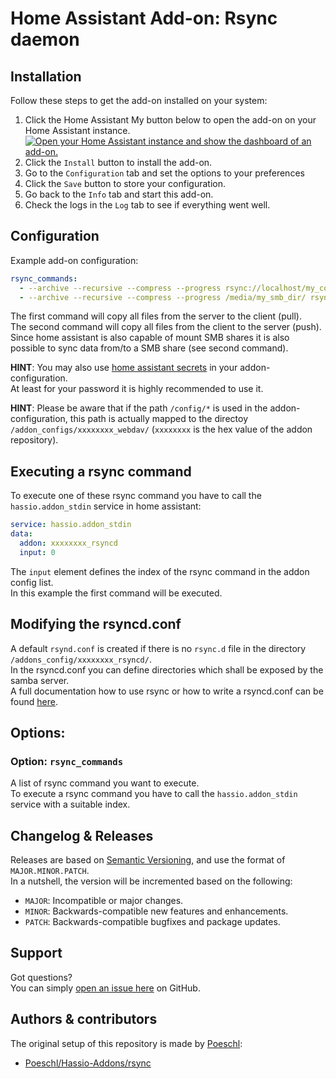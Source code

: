 # Home Assistant Add-on: Rsync daemon

## Installation

Follow these steps to get the add-on installed on your system:

1. Click the Home Assistant My button below to open the add-on on your Home Assistant instance.   
   [![Open your Home Assistant instance and show the dashboard of an add-on.](https://my.home-assistant.io/badges/supervisor_addon.svg)](https://my.home-assistant.io/redirect/supervisor_addon/?addon=7c7b7dd6_rsyncd&repository_url=https%3A%2F%2Fgithub.com%2Felvit%2Fhassio-addons)  
2. Click the `Install` button to install the add-on.  
3. Go to the `Configuration` tab and set the options to your preferences  
4. Click the `Save` button to store your configuration.  
5. Go back to the `Info` tab and start this add-on.  
6. Check the logs in the `Log` tab to see if everything went well.   

## Configuration

Example add-on configuration:  

```yaml
rsync_commands:
  - --archive --recursive --compress --progress rsync://localhost/my_config_dir/ /backup/rsync/
  - --archive --recursive --compress --progress /media/my_smb_dir/ rsync://localhost/my_backup_dir/
```

The first command will copy all files from the server to the client (pull).  
The second command will copy all files from the client to the server (push).  
Since home assistant is also capable of mount SMB shares it is also possible to sync data from/to a SMB share (see second command).

**HINT**: You may also use [home assistant secrets](https://www.home-assistant.io/docs/configuration/secrets/) in your addon-configuration.  
At least for your password it is highly recommended to use it.

**HINT**: Please be aware that if the path `/config/*` is used in the addon-configuration, this path is actually mapped to the directoy `/addon_configs/xxxxxxxx_webdav/` (`xxxxxxxx` is the hex value of the addon repository).  

## Executing a rsync command

To execute one of these rsync command you have to call the `hassio.addon_stdin` service in home assistant:

```yaml
service: hassio.addon_stdin
data:
  addon: xxxxxxxx_rsyncd
  input: 0
```

The `input` element defines the index of the rsync command in the addon config list.  
In this example the first command will be executed.  

## Modifying the rsyncd.conf

A default `rsynd.conf` is created if there is no `rsync.d` file in the directory `/addons_config/xxxxxxxx_rsyncd/`.  
In the rsyncd.conf you can define directories which shall be exposed by the samba server.  
A full documentation how to use rsync or how to write a rsyncd.conf can be found [here](https://rsync.samba.org/documentation.html).  

## Options:

### Option: `rsync_commands`

A list of rsync command you want to execute.  
To execute a rsync command you have to call the `hassio.addon_stdin` service with a suitable index.  

## Changelog & Releases

Releases are based on [Semantic Versioning](https://semver.org/lang/de/spec/v2.0.0.html), and use the format of `MAJOR.MINOR.PATCH`.  
In a nutshell, the version will be incremented based on the following:  

- `MAJOR`: Incompatible or major changes.  
- `MINOR`: Backwards-compatible new features and enhancements.  
- `PATCH`: Backwards-compatible bugfixes and package updates.  

## Support

Got questions?  
You can simply [open an issue here](https://github.com/ElVit/hassio-addons/issues) on GitHub.  

## Authors & contributors

The original setup of this repository is made by [Poeschl](https://github.com/Poeschl):
- [Poeschl/Hassio-Addons/rsync](https://github.com/Poeschl/Hassio-Addons/tree/main/rsync)
